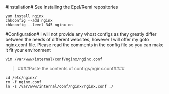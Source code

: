 #Installation#
See Installing the Epel/Remi repositories
```
yum install nginx
chkconfig --add nginx
chkconfig --level 345 nginx on
```

#Configuration#
I will not provide any vhost configs as they greatly differ between the needs of different websites, however I will offer my goto nginx.conf file. Please read the comments in the config file so you can make it fit your environment
```
vim /var/www/internal/conf/nginx/nginx.conf
```
> ####Paste the contents of configs/nginx.conf####

```
cd /etc/nginx/
rm -f nginx.conf
ln -s /var/www/internal/conf/nginx/nginx.conf ./
```